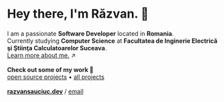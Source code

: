 <h1 align="left">Hey there, I'm Răzvan. 👋 </h1>
<p align="left">
    I am a passionate <b>Software Developer</b> located in <b>Romania</b>. <img src="https://images.emojiterra.com/twitter/v13.1/512px/1f1f7-1f1f4.png" width=16 height=16>
    <br />
    Currently studying <b>Computer Science</b> at <b>Facultatea de Inginerie Electrică şi Ştiinţa Calculatoarelor Suceava</b>.
    <br />
    <a href="https://razvansauciuc.dev/about">Learn more about me.</a> ↗️
    <br /><br />
    <b>Check out some of my work 💼</b><br>
    <a href="https://github.com/sauciucrazvan?tab=repositories">open source projects</a> • <a href="https://razvansauciuc.dev/projects">all projects</a>
    <br /><br />
    <a href="https://razvansauciuc.dev"><b>razvansauciuc.dev</b></a> / <a href="mailto: contact@razvansauciuc.dev">email</a>
</p>
